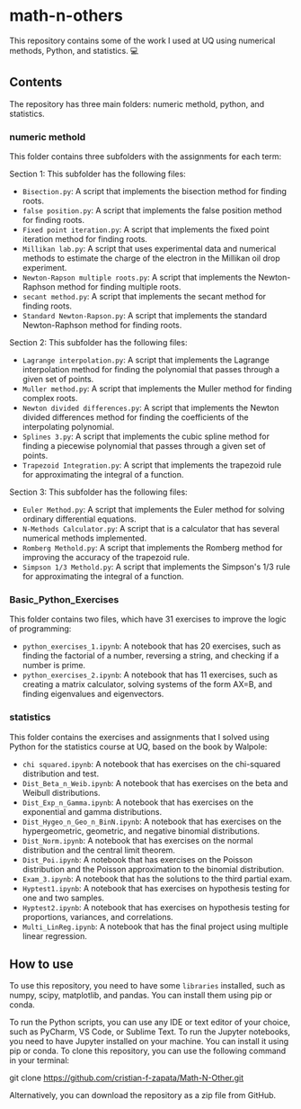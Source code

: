 # math-n-others

This repository contains some of the work I used at UQ using numerical methods, Python, and statistics. 💻

## Contents

The repository has three main folders: numeric methold, python, and statistics.

### numeric methold

This folder contains three subfolders with the assignments for each term:

Section 1: This subfolder has the following files:

- `Bisection.py`: A script that implements the bisection method for finding roots.
- `false position.py`: A script that implements the false position method for finding roots.
- `Fixed point iteration.py`: A script that implements the fixed point iteration method for finding roots.
- `Millikan lab.py`: A script that uses experimental data and numerical methods to estimate the charge of the electron in the Millikan oil drop experiment.
- `Newton-Rapson multiple roots.py`: A script that implements the Newton-Raphson method for finding multiple roots.
- `secant method.py`: A script that implements the secant method for finding roots.
- `Standard Newton-Rapson.py`: A script that implements the standard Newton-Raphson method for finding roots.

Section 2: This subfolder has the following files:

- `Lagrange interpolation.py`: A script that implements the Lagrange interpolation method for finding the polynomial that passes through a given set of points.
- `Muller method.py`: A script that implements the Muller method for finding complex roots.
- `Newton divided differences.py`: A script that implements the Newton divided differences method for finding the coefficients of the interpolating polynomial.
- `Splines 3.py`: A script that implements the cubic spline method for finding a piecewise polynomial that passes through a given set of points.
- `Trapezoid Integration.py`: A script that implements the trapezoid rule for approximating the integral of a function.

Section 3: This subfolder has the following files:

- `Euler Method.py`: A script that implements the Euler method for solving ordinary differential equations.
- `N-Methods Calculator.py`: A script that is a calculator that has several numerical methods implemented.
- `Romberg Methold.py`: A script that implements the Romberg method for improving the accuracy of the trapezoid rule.
- `Simpson 1/3 Methold.py`: A script that implements the Simpson's 1/3 rule for approximating the integral of a function.

### Basic_Python_Exercises

This folder contains two files, which have 31 exercises to improve the logic of programming:

- `python_exercises_1.ipynb`: A notebook that has 20 exercises, such as finding the factorial of a number, reversing a string, and checking if a number is prime.
- `python_exercises_2.ipynb`: A notebook that has 11 exercises, such as creating a matrix calculator, solving systems of the form AX=B, and finding eigenvalues and eigenvectors.

### statistics

This folder contains the exercises and assignments that I solved using Python for the statistics course at UQ, based on the book by Walpole:

- `chi squared.ipynb`: A notebook that has exercises on the chi-squared distribution and test.
- `Dist_Beta_n_Weib.ipynb`: A notebook that has exercises on the beta and Weibull distributions.
- `Dist_Exp_n_Gamma.ipynb`: A notebook that has exercises on the exponential and gamma distributions.
- `Dist_Hygeo_n_Geo_n_BinN.ipynb`: A notebook that has exercises on the hypergeometric, geometric, and negative binomial distributions.
- `Dist_Norm.ipynb`: A notebook that has exercises on the normal distribution and the central limit theorem.
- `Dist_Poi.ipynb`: A notebook that has exercises on the Poisson distribution and the Poisson approximation to the binomial distribution.
- `Exam_3.ipynb`: A notebook that has the solutions to the third partial exam.
- `Hyptest1.ipynb`: A notebook that has exercises on hypothesis testing for one and two samples.
- `Hyptest2.ipynb`: A notebook that has exercises on hypothesis testing for proportions, variances, and correlations.
- `Multi_LinReg.ipynb`: A notebook that has the final project using multiple linear regression.

## How to use

To use this repository, you need to have some `libraries` installed, such as numpy, scipy, matplotlib, and pandas. You can install them using pip or conda.

To run the Python scripts, you can use any IDE or text editor of your choice, such as PyCharm, VS Code, or Sublime Text. To run the Jupyter notebooks, you need to have Jupyter installed on your machine. You can install it using pip or conda.
To clone this repository, you can use the following command in your terminal:

git clone https://github.com/cristian-f-zapata/Math-N-Other.git

Alternatively, you can download the repository as a zip file from GitHub.
